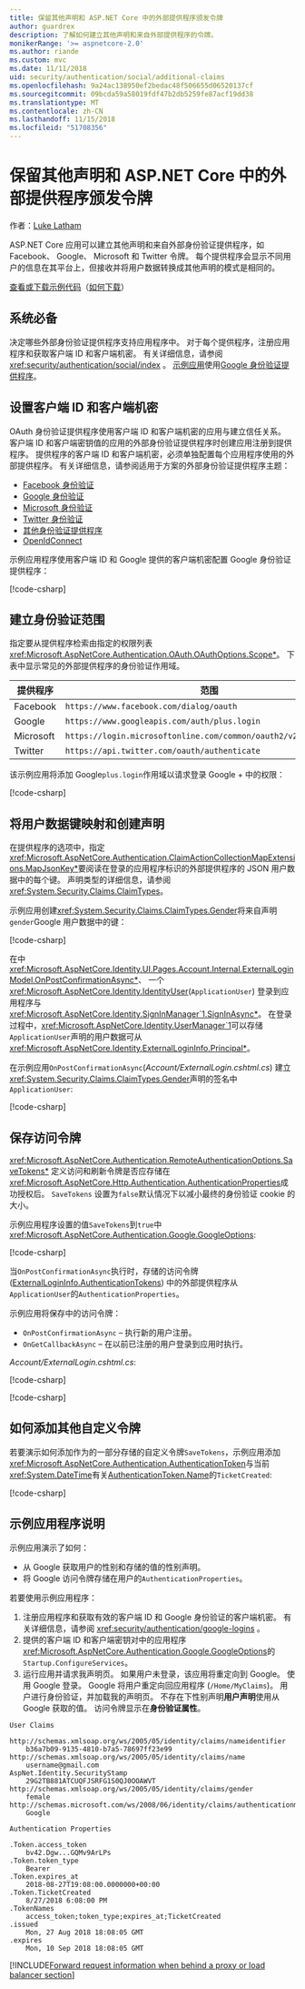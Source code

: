 ```yaml
---
title: 保留其他声明和 ASP.NET Core 中的外部提供程序颁发令牌
author: guardrex
description: 了解如何建立其他声明和来自外部提供程序的令牌。
monikerRange: '>= aspnetcore-2.0'
ms.author: riande
ms.custom: mvc
ms.date: 11/11/2018
uid: security/authentication/social/additional-claims
ms.openlocfilehash: 9a24ac138950ef2bedac48f506655d06520137cf
ms.sourcegitcommit: 09bcda59a58019fdf47b2db5259fe87acf19dd38
ms.translationtype: MT
ms.contentlocale: zh-CN
ms.lasthandoff: 11/15/2018
ms.locfileid: "51708356"
---
```

# <a name="persist-additional-claims-and-tokens-from-external-providers-in-aspnet-core"></a>保留其他声明和 ASP.NET Core 中的外部提供程序颁发令牌

作者：[Luke Latham](https://github.com/guardrex)

ASP.NET Core 应用可以建立其他声明和来自外部身份验证提供程序，如 Facebook、 Google、 Microsoft 和 Twitter 令牌。 每个提供程序会显示不同用户的信息在其平台上，但接收并将用户数据转换成其他声明的模式是相同的。

[查看或下载示例代码](https://github.com/aspnet/Docs/tree/master/aspnetcore/security/authentication/social/additional-claims/samples)（[如何下载](xref:index#how-to-download-a-sample)）

## <a name="prerequisites"></a>系统必备

决定哪些外部身份验证提供程序支持应用程序中。 对于每个提供程序，注册应用程序和获取客户端 ID 和客户端机密。 有关详细信息，请参阅 <xref:security/authentication/social/index> 。 [示例应用](#sample-app-instructions)使用[Google 身份验证提供程序](xref:security/authentication/google-logins)。

## <a name="set-the-client-id-and-client-secret"></a>设置客户端 ID 和客户端机密

OAuth 身份验证提供程序使用客户端 ID 和客户端机密的应用与建立信任关系。 客户端 ID 和客户端密钥值的应用的外部身份验证提供程序时创建应用注册到提供程序。 提供程序的客户端 ID 和客户端机密，必须单独配置每个应用程序使用的外部提供程序。 有关详细信息，请参阅适用于方案的外部身份验证提供程序主题：

* [Facebook 身份验证](xref:security/authentication/facebook-logins)
* [Google 身份验证](xref:security/authentication/google-logins)
* [Microsoft 身份验证](xref:security/authentication/microsoft-logins)
* [Twitter 身份验证](xref:security/authentication/twitter-logins)
* [其他身份验证提供程序](xref:security/authentication/otherlogins)
* [OpenIdConnect](https://github.com/Azure-Samples/active-directory-aspnetcore-webapp-openidconnect-v2)

示例应用程序使用客户端 ID 和 Google 提供的客户端机密配置 Google 身份验证提供程序：

[!code-csharp[](additional-claims/samples/2.x/AdditionalClaimsSample/Startup.cs?name=snippet_AddGoogle&highlight=4,6)]

## <a name="establish-the-authentication-scope"></a>建立身份验证范围

指定要从提供程序检索由指定的权限列表<xref:Microsoft.AspNetCore.Authentication.OAuth.OAuthOptions.Scope*>。 下表中显示常见的外部提供程序的身份验证作用域。

| 提供程序  | 范围                                                            |
| --------- | ---------------------------------------------------------------- |
| Facebook  | `https://www.facebook.com/dialog/oauth`                          |
| Google    | `https://www.googleapis.com/auth/plus.login`                     |
| Microsoft | `https://login.microsoftonline.com/common/oauth2/v2.0/authorize` |
| Twitter   | `https://api.twitter.com/oauth/authenticate`                     |

该示例应用将添加 Google`plus.login`作用域以请求登录 Google + 中的权限：

[!code-csharp[](additional-claims/samples/2.x/AdditionalClaimsSample/Startup.cs?name=snippet_AddGoogle&highlight=7)]

## <a name="map-user-data-keys-and-create-claims"></a>将用户数据键映射和创建声明

在提供程序的选项中，指定<xref:Microsoft.AspNetCore.Authentication.ClaimActionCollectionMapExtensions.MapJsonKey*>要阅读在登录的应用程序标识的外部提供程序的 JSON 用户数据中的每个键。 声明类型的详细信息，请参阅<xref:System.Security.Claims.ClaimTypes>。

示例应用创建<xref:System.Security.Claims.ClaimTypes.Gender>将来自声明`gender`Google 用户数据中的键：

[!code-csharp[](additional-claims/samples/2.x/AdditionalClaimsSample/Startup.cs?name=snippet_AddGoogle&highlight=8)]

在中<xref:Microsoft.AspNetCore.Identity.UI.Pages.Account.Internal.ExternalLoginModel.OnPostConfirmationAsync*>、 一个<xref:Microsoft.AspNetCore.Identity.IdentityUser>(`ApplicationUser`) 登录到应用程序与<xref:Microsoft.AspNetCore.Identity.SignInManager`1.SignInAsync*>。 在登录过程中，<xref:Microsoft.AspNetCore.Identity.UserManager`1>可以存储`ApplicationUser`声明的用户数据可从<xref:Microsoft.AspNetCore.Identity.ExternalLoginInfo.Principal*>。

在示例应用`OnPostConfirmationAsync`(*Account/ExternalLogin.cshtml.cs*) 建立<xref:System.Security.Claims.ClaimTypes.Gender>声明的签名中`ApplicationUser`:

[!code-csharp[](additional-claims/samples/2.x/AdditionalClaimsSample/Pages/Account/ExternalLogin.cshtml.cs?name=snippet_OnPostConfirmationAsync&highlight=30-31)]

## <a name="save-the-access-token"></a>保存访问令牌

<xref:Microsoft.AspNetCore.Authentication.RemoteAuthenticationOptions.SaveTokens*> 定义访问和刷新令牌是否应存储在<xref:Microsoft.AspNetCore.Http.Authentication.AuthenticationProperties>成功授权后。 `SaveTokens` 设置为`false`默认情况下以减小最终的身份验证 cookie 的大小。

示例应用程序设置的值`SaveTokens`到`true`中<xref:Microsoft.AspNetCore.Authentication.Google.GoogleOptions>:

[!code-csharp[](additional-claims/samples/2.x/AdditionalClaimsSample/Startup.cs?name=snippet_AddGoogle&highlight=9)]

当`OnPostConfirmationAsync`执行时，存储的访问令牌 ([ExternalLoginInfo.AuthenticationTokens](xref:Microsoft.AspNetCore.Identity.ExternalLoginInfo.AuthenticationTokens*)) 中的外部提供程序从`ApplicationUser`的`AuthenticationProperties`。

示例应用将保存中的访问令牌：

* `OnPostConfirmationAsync` &ndash; 执行新的用户注册。
* `OnGetCallbackAsync` &ndash; 在以前已注册的用户登录到应用时执行。

*Account/ExternalLogin.cshtml.cs*:

[!code-csharp[](additional-claims/samples/2.x/AdditionalClaimsSample/Pages/Account/ExternalLogin.cshtml.cs?name=snippet_OnPostConfirmationAsync&highlight=34-35)]

[!code-csharp[](additional-claims/samples/2.x/AdditionalClaimsSample/Pages/Account/ExternalLogin.cshtml.cs?name=snippet_OnGetCallbackAsync&highlight=31-32)]

## <a name="how-to-add-additional-custom-tokens"></a>如何添加其他自定义令牌

若要演示如何添加作为的一部分存储的自定义令牌`SaveTokens`，示例应用添加<xref:Microsoft.AspNetCore.Authentication.AuthenticationToken>与当前<xref:System.DateTime>有关[AuthenticationToken.Name](xref:Microsoft.AspNetCore.Authentication.AuthenticationToken.Name*)的`TicketCreated`:

[!code-csharp[](additional-claims/samples/2.x/AdditionalClaimsSample/Startup.cs?name=snippet_AddGoogle&highlight=10-21)]

## <a name="sample-app-instructions"></a>示例应用程序说明

示例应用演示了如何：

* 从 Google 获取用户的性别和存储的值的性别声明。
* 将 Google 访问令牌存储在用户的`AuthenticationProperties`。

若要使用示例应用程序：

1. 注册应用程序和获取有效的客户端 ID 和 Google 身份验证的客户端机密。 有关详细信息，请参阅 <xref:security/authentication/google-logins> 。
1. 提供的客户端 ID 和客户端密钥对中的应用程序<xref:Microsoft.AspNetCore.Authentication.Google.GoogleOptions>的`Startup.ConfigureServices`。
1. 运行应用并请求我声明页。 如果用户未登录，该应用将重定向到 Google。 使用 Google 登录。 Google 将用户重定向回应用程序 (`/Home/MyClaims`)。 用户进行身份验证，并加载我的声明页。 不存在下性别声明**用户声明**使用从 Google 获取的值。 访问令牌显示在**身份验证属性**。

```
User Claims

http://schemas.xmlsoap.org/ws/2005/05/identity/claims/nameidentifier
    b36a7b09-9135-4810-b7a5-78697ff23e99
http://schemas.xmlsoap.org/ws/2005/05/identity/claims/name
    username@gmail.com
AspNet.Identity.SecurityStamp
    29G2TB881ATCUQFJSRFG1S0QJ0OOAWVT
http://schemas.xmlsoap.org/ws/2005/05/identity/claims/gender
    female
http://schemas.microsoft.com/ws/2008/06/identity/claims/authenticationmethod
    Google

Authentication Properties

.Token.access_token
    bv42.Dgw...GQMv9ArLPs
.Token.token_type
    Bearer
.Token.expires_at
    2018-08-27T19:08:00.0000000+00:00
.Token.TicketCreated
    8/27/2018 6:08:00 PM
.TokenNames
    access_token;token_type;expires_at;TicketCreated
.issued
    Mon, 27 Aug 2018 18:08:05 GMT
.expires
    Mon, 10 Sep 2018 18:08:05 GMT
```

[!INCLUDE[Forward request information when behind a proxy or load balancer section](includes/forwarded-headers-middleware.md)]
